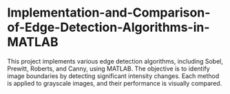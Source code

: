 # Implementation-and-Comparison-of-Edge-Detection-Algorithms-in-MATLAB
 This project implements various edge detection algorithms, including Sobel, Prewitt, Roberts, and Canny, using MATLAB. The objective is to identify image boundaries by detecting significant intensity changes. Each method is applied to grayscale images, and their performance is visually compared.

